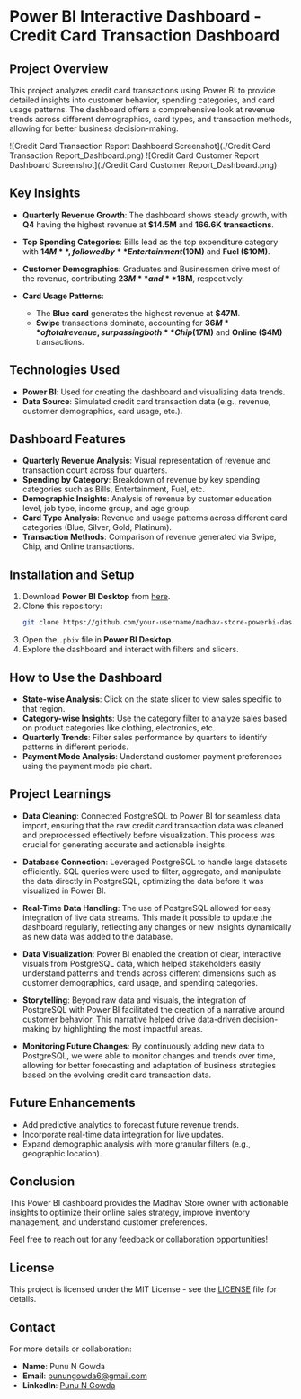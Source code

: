 # Power BI Interactive Dashboard - Credit Card Transaction Dashboard

## Project Overview

This project analyzes credit card transactions using Power BI to provide detailed insights into customer behavior, spending categories, and card usage patterns. 
The dashboard offers a comprehensive look at revenue trends across different demographics, card types, and transaction methods, allowing for better business decision-making.

![Credit Card Transaction Report Dashboard Screenshot](./Credit Card Transaction Report_Dashboard.png)
![Credit Card Customer Report Dashboard Screenshot](./Credit Card Customer Report_Dashboard.png)

## Key Insights

- **Quarterly Revenue Growth**: The dashboard shows steady growth, with **Q4** having the highest revenue at **$14.5M** and **166.6K transactions**.
  
- **Top Spending Categories**: Bills lead as the top expenditure category with **$14M**, followed by **Entertainment ($10M)** and **Fuel ($10M)**.

- **Customer Demographics**: Graduates and Businessmen drive most of the revenue, contributing **$23M** and **$18M**, respectively.

- **Card Usage Patterns**: 
  - The **Blue card** generates the highest revenue at **$47M**.
  - **Swipe** transactions dominate, accounting for **$36M** of total revenue, surpassing both **Chip ($17M)** and **Online ($4M)** transactions.

## Technologies Used

- **Power BI**: Used for creating the dashboard and visualizing data trends.
- **Data Source**: Simulated credit card transaction data (e.g., revenue, customer demographics, card usage, etc.).

## Dashboard Features

- **Quarterly Revenue Analysis**: Visual representation of revenue and transaction count across four quarters.
- **Spending by Category**: Breakdown of revenue by key spending categories such as Bills, Entertainment, Fuel, etc.
- **Demographic Insights**: Analysis of revenue by customer education level, job type, income group, and age group.
- **Card Type Analysis**: Revenue and usage patterns across different card categories (Blue, Silver, Gold, Platinum).
- **Transaction Methods**: Comparison of revenue generated via Swipe, Chip, and Online transactions.


## Installation and Setup

1. Download **Power BI Desktop** from [here](https://powerbi.microsoft.com/desktop/).
2. Clone this repository:
    ```bash
    git clone https://github.com/your-username/madhav-store-powerbi-dashboard.git
    ```
3. Open the `.pbix` file in **Power BI Desktop**.
4. Explore the dashboard and interact with filters and slicers.

## How to Use the Dashboard

- **State-wise Analysis**: Click on the state slicer to view sales specific to that region.
- **Category-wise Insights**: Use the category filter to analyze sales based on product categories like clothing, electronics, etc.
- **Quarterly Trends**: Filter sales performance by quarters to identify patterns in different periods.
- **Payment Mode Analysis**: Understand customer payment preferences using the payment mode pie chart.

## Project Learnings

- **Data Cleaning**: Connected PostgreSQL to Power BI for seamless data import, ensuring that the raw credit card transaction data was cleaned and preprocessed effectively before visualization. This process was crucial for generating accurate and actionable insights.
  
- **Database Connection**: Leveraged PostgreSQL to handle large datasets efficiently. SQL queries were used to filter, aggregate, and manipulate the data directly in PostgreSQL, optimizing the data before it was visualized in Power BI.

- **Real-Time Data Handling**: The use of PostgreSQL allowed for easy integration of live data streams. This made it possible to update the dashboard regularly, reflecting any changes or new insights dynamically as new data was added to the database.

- **Data Visualization**: Power BI enabled the creation of clear, interactive visuals from PostgreSQL data, which helped stakeholders easily understand patterns and trends across different dimensions such as customer demographics, card usage, and spending categories.

- **Storytelling**: Beyond raw data and visuals, the integration of PostgreSQL with Power BI facilitated the creation of a narrative around customer behavior. This narrative helped drive data-driven decision-making by highlighting the most impactful areas.

- **Monitoring Future Changes**: By continuously adding new data to PostgreSQL, we were able to monitor changes and trends over time, allowing for better forecasting and adaptation of business strategies based on the evolving credit card transaction data.

## Future Enhancements
- Add predictive analytics to forecast future revenue trends.
- Incorporate real-time data integration for live updates.
- Expand demographic analysis with more granular filters (e.g., geographic location).

  
## Conclusion

This Power BI dashboard provides the Madhav Store owner with actionable insights to optimize their online sales strategy, improve inventory management, and understand customer preferences. 

Feel free to reach out for any feedback or collaboration opportunities!

## License

This project is licensed under the MIT License - see the [LICENSE](LICENSE) file for details.

## Contact

For more details or collaboration:
- **Name**: Punu N Gowda
- **Email**: punungowda6@gmail.com
- **LinkedIn**: [Punu N Gowda](https://www.linkedin.com/in/punungowda/)
